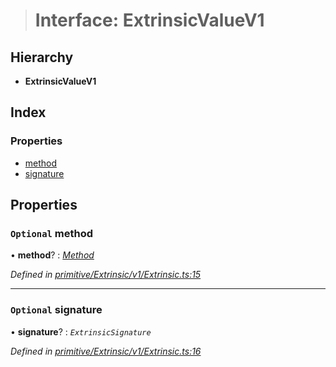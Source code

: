 > # Interface: ExtrinsicValueV1

## Hierarchy

* **ExtrinsicValueV1**

## Index

### Properties

* [method](_primitive_extrinsic_v1_extrinsic_.extrinsicvaluev1.md#optional-method)
* [signature](_primitive_extrinsic_v1_extrinsic_.extrinsicvaluev1.md#optional-signature)

## Properties

### `Optional` method

• **method**? : *[Method](../classes/_primitive_method_.method.md)*

*Defined in [primitive/Extrinsic/v1/Extrinsic.ts:15](https://github.com/polkadot-js/api/blob/ebc2fbe/packages/types/src/primitive/Extrinsic/v1/Extrinsic.ts#L15)*

___

### `Optional` signature

• **signature**? : *`ExtrinsicSignature`*

*Defined in [primitive/Extrinsic/v1/Extrinsic.ts:16](https://github.com/polkadot-js/api/blob/ebc2fbe/packages/types/src/primitive/Extrinsic/v1/Extrinsic.ts#L16)*